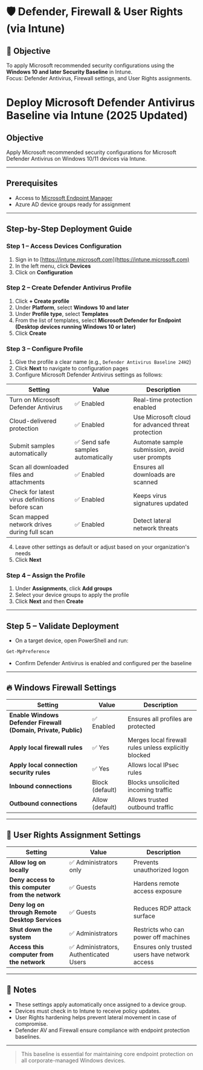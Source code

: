 # 🛡️ Defender, Firewall & User Rights (via Intune)

## 🎯 Objective
To apply Microsoft recommended security configurations using the **Windows 10 and later Security Baseline** in Intune.  
Focus: Defender Antivirus, Firewall settings, and User Rights assignments.

# Deploy Microsoft Defender Antivirus Baseline via Intune (2025 Updated)

## Objective  
Apply Microsoft recommended security configurations for Microsoft Defender Antivirus on Windows 10/11 devices via Intune.

---

## Prerequisites  
- Access to [Microsoft Endpoint Manager](https://intune.microsoft.com)  
- Azure AD device groups ready for assignment

---

## Step-by-Step Deployment Guide

### Step 1 – Access Devices Configuration  
1. Sign in to [https://intune.microsoft.com](https://intune.microsoft.com)  
2. In the left menu, click **Devices**  
3. Click on **Configuration**  

### Step 2 – Create Defender Antivirus Profile  
1. Click **+ Create profile**  
2. Under **Platform**, select **Windows 10 and later**  
3. Under **Profile type**, select **Templates**  
4. From the list of templates, select **Microsoft Defender for Endpoint (Desktop devices running Windows 10 or later)**  
5. Click **Create**  

### Step 3 – Configure Profile  
1. Give the profile a clear name (e.g., `Defender Antivirus Baseline 24H2`)  
2. Click **Next** to navigate to configuration pages  
3. Configure Microsoft Defender Antivirus settings as follows:  

| Setting                              | Value           | Description                                     |
|------------------------------------|-----------------|-------------------------------------------------|
| Turn on Microsoft Defender Antivirus | ✅ Enabled       | Real-time protection enabled                      |
| Cloud-delivered protection          | ✅ Enabled       | Use Microsoft cloud for advanced threat protection |
| Submit samples automatically        | ✅ Send safe samples automatically | Automate sample submission, avoid user prompts   |
| Scan all downloaded files and attachments | ✅ Enabled | Ensures all downloads are scanned                 |
| Check for latest virus definitions before scan | ✅ Enabled | Keeps virus signatures updated                     |
| Scan mapped network drives during full scan | ✅ Enabled  | Detect lateral network threats                      |

4. Leave other settings as default or adjust based on your organization's needs  
5. Click **Next**  

### Step 4 – Assign the Profile  
1. Under **Assignments**, click **Add groups**  
2. Select your device groups to apply the profile  
3. Click **Next** and then **Create**  

---

## Step 5 – Validate Deployment  
- On a target device, open PowerShell and run:  
```powershell
Get-MpPreference
```
- Confirm Defender Antivirus is enabled and configured per the baseline
---

## 🔥 Windows Firewall Settings

| Setting | Value | Description |
|--------|-------|-------------|
| **Enable Windows Defender Firewall (Domain, Private, Public)** | ✅ Enabled | Ensures all profiles are protected |
| **Apply local firewall rules** | ✅ Yes | Merges local firewall rules unless explicitly blocked |
| **Apply local connection security rules** | ✅ Yes | Allows local IPsec rules |
| **Inbound connections** | Block (default) | Blocks unsolicited incoming traffic |
| **Outbound connections** | Allow (default) | Allows trusted outbound traffic |

---

## 👤 User Rights Assignment Settings

| Setting | Value | Description |
|--------|-------|-------------|
| **Allow log on locally** | ✅ Administrators only | Prevents unauthorized logon |
| **Deny access to this computer from the network** | ✅ Guests | Hardens remote access exposure |
| **Deny log on through Remote Desktop Services** | ✅ Guests | Reduces RDP attack surface |
| **Shut down the system** | ✅ Administrators | Restricts who can power off machines |
| **Access this computer from the network** | ✅ Administrators, Authenticated Users | Ensures only trusted users have network access |

---

## 🧠 Notes

- These settings apply automatically once assigned to a device group.
- Devices must check in to Intune to receive policy updates.
- User Rights hardening helps prevent lateral movement in case of compromise.
- Defender AV and Firewall ensure compliance with endpoint protection baselines.

---

> This baseline is essential for maintaining core endpoint protection on all corporate-managed Windows devices.
